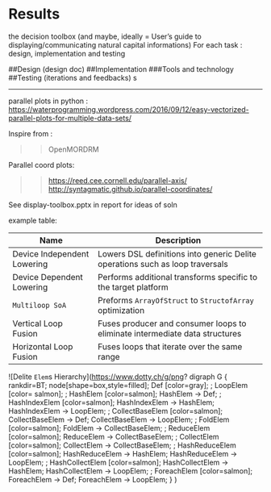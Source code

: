 # Results
the decision toolbox (and maybe, ideally = User’s guide to displaying/communicating natural capital informations)
For each task : design, implementation and testing

##Design
(design doc)
##Implementation
###Tools and technology
##Testing
(iterations and feedbacks)
s
______

parallel plots in python : https://waterprogramming.wordpress.com/2016/09/12/easy-vectorized-parallel-plots-for-multiple-data-sets/
 
Inspire from : 

>>OpenMORDRM

Parallel coord plots:
>> https://reed.cee.cornell.edu/parallel-axis/
>> http://syntagmatic.github.io/parallel-coordinates/


See display-toolbox.pptx in report for ideas of soln 

example table:

| Name                              | Description                                           |
| --------------------------------- | ----------------------------------------------------- |
| Device Independent Lowering       | Lowers DSL definitions into generic Delite operations such as loop traversals |
| Device Dependent Lowering         | Performs additional transforms specific to the  target platform |
| `Multiloop SoA`                   | Preforms `ArrayOfStruct` to `StructofArray` optimization | 
| Vertical Loop Fusion              | Fuses producer and consumer loops to eliminate intermediate data structures |
| Horizontal Loop Fusion            | Fuses loops that iterate over the same range | 


![Delite `Elem`s Hierarchy](https://www.dotty.ch/g/png?
  digraph G {
    rankdir=BT;
    node[shape=box,style=filled];
    Def [color=gray];
    ;
    LoopElem [color= salmon];
    ;
    HashElem [color=salmon];
    HashElem -> Def;
    ;
    HashIndexElem [color=salmon];
    HashIndexElem -> HashElem;
    HashIndexElem -> LoopElem;
    ;
    CollectBaseElem [color=salmon];
    CollectBaseElem -> Def;
    CollectBaseElem -> LoopElem;
    ;
    FoldElem [color=salmon];
    FoldElem -> CollectBaseElem;
    ;
    ReduceElem [color=salmon];
    ReduceElem -> CollectBaseElem;
    ;
    CollectElem [color=salmon];
    CollectElem -> CollectBaseElem;
    ;
    HashReduceElem [color=salmon];
    HashReduceElem -> HashElem;
    HashReduceElem -> LoopElem;
    ;
    HashCollectElem [color=salmon];
    HashCollectElem -> HashElem;
    HashCollectElem -> LoopElem;
    ;
    ForeachElem [color=salmon];
    ForeachElem -> Def;
    ForeachElem -> LoopElem;
  }
)